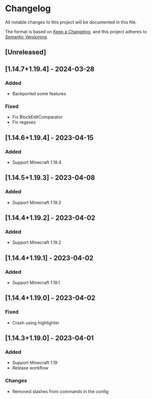 # Changelog

All notable changes to this project will be documented in this file.

The format is based on [Keep a Changelog](https://keepachangelog.com/en/1.0.0/),
and this project adheres to [Semantic Versioning](https://semver.org/spec/v2.0.0.html).

## [Unreleased]

## [1.14.7+1.19.4] - 2024-03-28

### Added

- Backported some features

### Fixed

- Fix BlockEditComparator
- Fix regexes

## [1.14.6+1.19.4] - 2023-04-15

### Added

- Support Minecraft 1.19.4

## [1.14.5+1.19.3] - 2023-04-08

### Added

- Support Minecraft 1.19.3

## [1.14.4+1.19.2] - 2023-04-02

### Added

- Support Minecraft 1.19.2

## [1.14.4+1.19.1] - 2023-04-02

### Added

- Support Minecraft 1.19.1

## [1.14.4+1.19.0] - 2023-04-02

### Fixed

- Crash using highlighter

## [1.14.3+1.19.0] - 2023-04-01

### Added

- Support Minecraft 1.19
- Release workflow

### Changes

- Removed slashes from commands in the config
